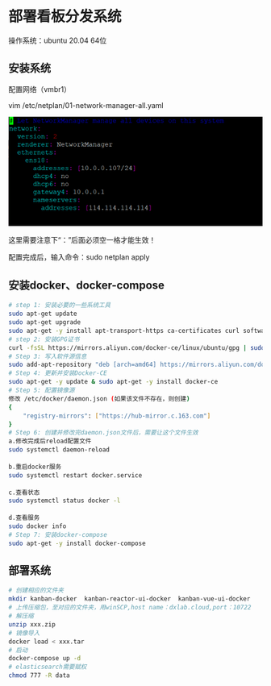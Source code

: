 # 部署看板分发系统

操作系统：ubuntu 20.04 64位

## 安装系统

配置网络（vmbr1）

vim /etc/netplan/01-network-manager-all.yaml

![image-20211103085228135](https://raw.githubusercontent.com/dxlab-123/typore/main/img/202209141548352.png)

这里需要注意下“：”后面必须空一格才能生效！

配置完成后，输入命令：sudo netplan apply 

## 安装docker、docker-compose

```sh
# step 1: 安装必要的一些系统工具
sudo apt-get update
sudo apt-get upgrade 
sudo apt-get -y install apt-transport-https ca-certificates curl software-properties-common
# step 2: 安装GPG证书
curl -fsSL https://mirrors.aliyun.com/docker-ce/linux/ubuntu/gpg | sudo apt-key add -
# Step 3: 写入软件源信息
sudo add-apt-repository "deb [arch=amd64] https://mirrors.aliyun.com/docker-ce/linux/ubuntu $(lsb_release -cs) stable"
# Step 4: 更新并安装Docker-CE
sudo apt-get -y update & sudo apt-get -y install docker-ce
# Step 5: 配置镜像源
修改 /etc/docker/daemon.json (如果该文件不存在，则创建)
{
	"registry-mirrors": ["https://hub-mirror.c.163.com"]
}
# Step 6: 创建并修改完daemon.json文件后，需要让这个文件生效
a.修改完成后reload配置文件
sudo systemctl daemon-reload
 
b.重启docker服务
sudo systemctl restart docker.service
 
c.查看状态
sudo systemctl status docker -l
 
d.查看服务
sudo docker info
# Step 7: 安装docker-compose
sudo apt-get -y install docker-compose
```

## 部署系统

```sh
# 创建相应的文件夹
mkdir kanban-docker  kanban-reactor-ui-docker  kanban-vue-ui-docker 
# 上传压缩包，至对应的文件夹，用winSCP,host name：dxlab.cloud,port：10722
# 解压缩
unzip xxx.zip
# 镜像导入
docker load < xxx.tar
# 启动
docker-compose up -d
# elasticsearch需要赋权
chmod 777 -R data

```

